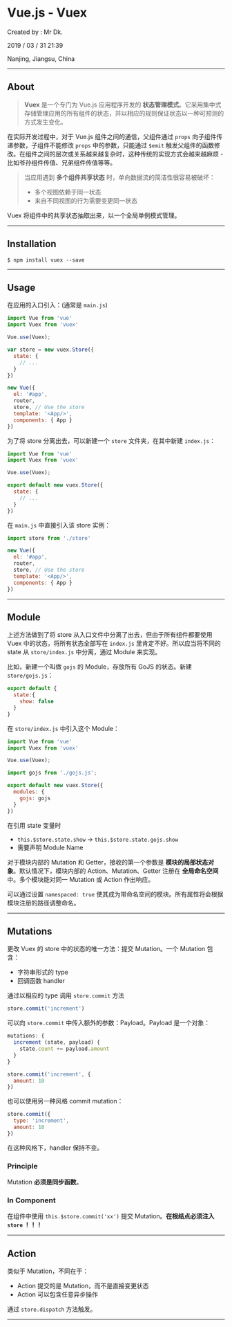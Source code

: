 # Vue.js - Vuex

Created by : Mr Dk.

2019 / 03 / 31 21:39

Nanjing, Jiangsu, China

---

## About

>  **Vuex** 是一个专门为 Vue.js 应用程序开发的 **状态管理模式**。它采用集中式存储管理应用的所有组件的状态，并以相应的规则保证状态以一种可预测的方式发生变化。

在实际开发过程中，对于 Vue.js 组件之间的通信，父组件通过 `props` 向子组件传递参数，子组件不能修改 `props` 中的参数，只能通过 `$emit` 触发父组件的函数修改。在组件之间的层次或关系越来越复杂时，这种传统的实现方式会越来越麻烦 - 比如爷孙组件传值、兄弟组件传值等等。

> 当应用遇到 **多个组件共享状态** 时，单向数据流的简洁性很容易被破坏：
>
> * 多个视图依赖于同一状态
> * 来自不同视图的行为需要变更同一状态

Vuex 将组件中的共享状态抽取出来，以一个全局单例模式管理。

---

## Installation

```console
$ npm install vuex --save
```

---

## Usage

在应用的入口引入：(通常是 `main.js`)

```javascript
import Vue from 'vue'
import Vuex from 'vuex'

Vue.use(Vuex);

var store = new vuex.Store({
  state: {
    // ...
  }
})

new Vue({
  el: '#app',
  router,
  store, // Use the store
  template: '<App/>',
  components: { App }
})
```

为了将 store 分离出去，可以新建一个 `store` 文件夹，在其中新建 `index.js`：

```javascript
import Vue from 'vue'
import Vuex from 'vuex'

Vue.use(Vuex);

export default new vuex.Store({
  state: {
    // ...
  }
})
```

在 `main.js` 中直接引入该 store 实例：

```javascript
import store from './store'

new Vue({
  el: '#app',
  router,
  store, // Use the store
  template: '<App/>',
  components: { App }
})
```

---

## Module

上述方法做到了将 store 从入口文件中分离了出去，但由于所有组件都要使用 Vuex 中的状态，将所有状态全部写在 `index.js` 里肯定不好。所以应当将不同的 state 从 `store/index.js` 中分离，通过 Module 来实现。

比如，新建一个叫做 `gojs` 的 Module，存放所有 GoJS 的状态。新建 `store/gojs.js`：

```javascript
export default {
  state:{
    show: false
  }
}
```

在 `store/index.js` 中引入这个 Module：

```javascript
import Vue from 'vue'
import Vuex from 'vuex'

Vue.use(Vuex);

import gojs from './gojs.js';

export default new vuex.Store({
  modules: {
    gojs: gojs
  }
})
```

在引用 state 变量时

* `this.$store.state.show` → `this.$store.state.gojs.show`
* 需要声明 Module Name

对于模块内部的 Mutation 和 Getter，接收的第一个参数是 **模块的局部状态对象**。默认情况下，模块内部的 Action、Mutation、Getter 注册在 **全局命名空间** 中。多个模块能对同一 Mutation 或 Action 作出响应。

可以通过设置 `namespaced: true` 使其成为带命名空间的模块。所有属性将会根据模块注册的路径调整命名。

---

## Mutations

更改 Vuex 的 store 中的状态的唯一方法：提交 Mutation。一个 Mutation 包含：

* 字符串形式的 type
* 回调函数 handler

通过以相应的 type 调用 `store.commit` 方法

```javascript
store.commit('increment')
```

可以向 `store.commit` 中传入额外的参数：Payload。Payload 是一个对象：

```javascript
mutations: {
  increment (state, payload) {
    state.count += payload.amount
  }
}
```

```javascript
store.commit('increment', {
  amount: 10
})
```

也可以使用另一种风格 commit mutation：

```javascript
store.commit({
  type: 'increment',
  amount: 10
})
```

在这种风格下，handler 保持不变。

### Principle

Mutation **必须是同步函数**。

### In Component

在组件中使用 `this.$store.commit('xx')` 提交 Mutation。**在根结点必须注入 `store` ！！！**

---

## Action

类似于 Mutation，不同在于：

* Action 提交的是 Mutation，而不是直接变更状态
* Action 可以包含任意异步操作

通过 `store.dispatch` 方法触发。

---

